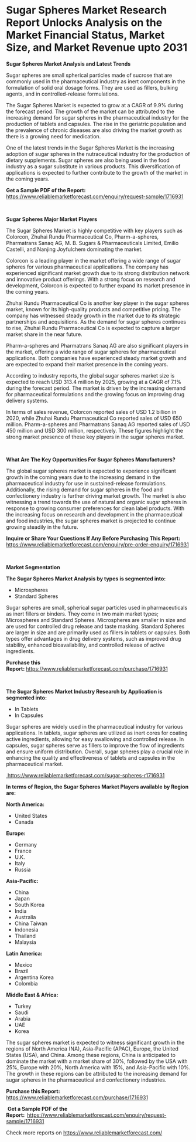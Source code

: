 <p><h1>Sugar Spheres Market Research Report Unlocks Analysis on the Market Financial Status, Market Size, and Market Revenue upto 2031</h1></p><p><strong>Sugar Spheres Market Analysis and Latest Trends</strong></p>
<p><p>Sugar spheres are small spherical particles made of sucrose that are commonly used in the pharmaceutical industry as inert components in the formulation of solid oral dosage forms. They are used as fillers, bulking agents, and in controlled-release formulations.</p><p>The Sugar Spheres Market is expected to grow at a CAGR of 9.9% during the forecast period. The growth of the market can be attributed to the increasing demand for sugar spheres in the pharmaceutical industry for the production of tablets and capsules. The rise in the geriatric population and the prevalence of chronic diseases are also driving the market growth as there is a growing need for medication.</p><p>One of the latest trends in the Sugar Spheres Market is the increasing adoption of sugar spheres in the nutraceutical industry for the production of dietary supplements. Sugar spheres are also being used in the food industry as a sugar substitute in various products. This diversification of applications is expected to further contribute to the growth of the market in the coming years.</p></p>
<p><strong>Get a Sample PDF of the Report:&nbsp;</strong> <a href="https://www.reliablemarketforecast.com/enquiry/request-sample/1716931">https://www.reliablemarketforecast.com/enquiry/request-sample/1716931</a></p>
<p>&nbsp;</p>
<p><strong>Sugar Spheres Major Market Players</strong></p>
<p><p>The Sugar Spheres Market is highly competitive with key players such as Colorcon, Zhuhai Rundu Pharmaceutical Co, Pharm-a-spheres, Pharmatrans Sanaq AG, M. B. Sugars & Pharmaceuticals Limited, Emilio Castelli, and Nanjing Joyfulchem dominating the market. </p><p>Colorcon is a leading player in the market offering a wide range of sugar spheres for various pharmaceutical applications. The company has experienced significant market growth due to its strong distribution network and innovative product offerings. With a strong focus on research and development, Colorcon is expected to further expand its market presence in the coming years.</p><p>Zhuhai Rundu Pharmaceutical Co is another key player in the sugar spheres market, known for its high-quality products and competitive pricing. The company has witnessed steady growth in the market due to its strategic partnerships and acquisitions. As the demand for sugar spheres continues to rise, Zhuhai Rundu Pharmaceutical Co is expected to capture a larger market share in the near future.</p><p>Pharm-a-spheres and Pharmatrans Sanaq AG are also significant players in the market, offering a wide range of sugar spheres for pharmaceutical applications. Both companies have experienced steady market growth and are expected to expand their market presence in the coming years.</p><p>According to industry reports, the global sugar spheres market size is expected to reach USD 313.4 million by 2025, growing at a CAGR of 7.1% during the forecast period. The market is driven by the increasing demand for pharmaceutical formulations and the growing focus on improving drug delivery systems.</p><p>In terms of sales revenue, Colorcon reported sales of USD 1.2 billion in 2020, while Zhuhai Rundu Pharmaceutical Co reported sales of USD 650 million. Pharm-a-spheres and Pharmatrans Sanaq AG reported sales of USD 450 million and USD 300 million, respectively. These figures highlight the strong market presence of these key players in the sugar spheres market.</p></p>
<p>&nbsp;</p>
<p><strong>What Are The Key Opportunities For Sugar Spheres Manufacturers?</strong></p>
<p><p>The global sugar spheres market is expected to experience significant growth in the coming years due to the increasing demand in the pharmaceutical industry for use in sustained-release formulations. Additionally, the rising demand for sugar spheres in the food and confectionery industry is further driving market growth. The market is also witnessing a trend towards the use of natural and organic sugar spheres in response to growing consumer preferences for clean label products. With the increasing focus on research and development in the pharmaceutical and food industries, the sugar spheres market is projected to continue growing steadily in the future.</p></p>
<p><strong>Inquire or Share Your Questions If Any Before Purchasing This Report:</strong> <a href="https://www.reliablemarketforecast.com/enquiry/pre-order-enquiry/1716931">https://www.reliablemarketforecast.com/enquiry/pre-order-enquiry/1716931</a></p>
<p>&nbsp;</p>
<p><strong>Market Segmentation</strong></p>
<p><strong>The Sugar Spheres Market Analysis by types is segmented into:</strong></p>
<p><ul><li>Microspheres</li><li>Standard Spheres</li></ul></p>
<p><p>Sugar spheres are small, spherical sugar particles used in pharmaceuticals as inert fillers or binders. They come in two main market types; Microspheres and Standard Spheres. Microspheres are smaller in size and are used for controlled drug release and taste masking. Standard Spheres are larger in size and are primarily used as fillers in tablets or capsules. Both types offer advantages in drug delivery systems, such as improved drug stability, enhanced bioavailability, and controlled release of active ingredients.</p></p>
<p><strong>Purchase this Report:&nbsp;</strong><a href="https://www.reliablemarketforecast.com/purchase/1716931">https://www.reliablemarketforecast.com/purchase/1716931</a></p>
<p>&nbsp;</p>
<p><strong>The Sugar Spheres Market Industry Research by Application is segmented into:</strong></p>
<p><ul><li>In Tablets</li><li>In Capsules</li></ul></p>
<p><p>Sugar spheres are widely used in the pharmaceutical industry for various applications. In tablets, sugar spheres are utilized as inert cores for coating active ingredients, allowing for easy swallowing and controlled release. In capsules, sugar spheres serve as fillers to improve the flow of ingredients and ensure uniform distribution. Overall, sugar spheres play a crucial role in enhancing the quality and effectiveness of tablets and capsules in the pharmaceutical market.</p></p>
<p><a href="https://www.reliablemarketforecast.com/sugar-spheres-r1716931">&nbsp;https://www.reliablemarketforecast.com/sugar-spheres-r1716931</a></p>
<p><strong>In terms of Region, the Sugar Spheres Market Players available by Region are:</strong></p>
<p>
    <p> <strong> North America: </strong>
        <ul>
            <li>United States</li>
            <li>Canada</li>
        </ul>
        </p> 
    <p> <strong> Europe: </strong>
        <ul>
            <li>Germany</li>
            <li>France</li>
            <li>U.K.</li>
            <li>Italy</li>
            <li>Russia</li>
        </ul>
        </p> 
    <p> <strong> Asia-Pacific: </strong>
        <ul>
            <li>China</li>
            <li>Japan</li>
            <li>South Korea</li>
            <li>India</li>
            <li>Australia</li>
            <li>China Taiwan</li>
            <li>Indonesia</li>
            <li>Thailand</li>
            <li>Malaysia</li>
        </ul>
        </p> 
    <p> <strong> Latin America: </strong>
        <ul>
            <li>Mexico</li>
            <li>Brazil</li>
            <li>Argentina Korea</li>
            <li>Colombia</li>
        </ul>
        </p> 
    <p> <strong> Middle East & Africa: </strong>
        <ul>
            <li>Turkey</li>
            <li>Saudi</li>
            <li>Arabia</li>
            <li>UAE</li>
            <li>Korea</li>
        </ul>
    </p>
    </p>
<p><p>The sugar spheres market is expected to witness significant growth in the regions of North America (NA), Asia-Pacific (APAC), Europe, the United States (USA), and China. Among these regions, China is anticipated to dominate the market with a market share of 30%, followed by the USA with 25%, Europe with 20%, North America with 15%, and Asia-Pacific with 10%. The growth in these regions can be attributed to the increasing demand for sugar spheres in the pharmaceutical and confectionery industries.</p></p>
<p><strong>Purchase this Report: </strong><a href="https://www.reliablemarketforecast.com/purchase/1716931">https://www.reliablemarketforecast.com/purchase/1716931</a></p>
<p>&nbsp;<strong>Get a Sample PDF of the Report:&nbsp;&nbsp;</strong><a href="https://www.reliablemarketforecast.com/enquiry/request-sample/1716931">https://www.reliablemarketforecast.com/enquiry/request-sample/1716931</a></p>
<p><strong></strong></p>
<p>Check more reports on <a href="https://www.reliablemarketforecast.com/">https://www.reliablemarketforecast.com/</a></p>
